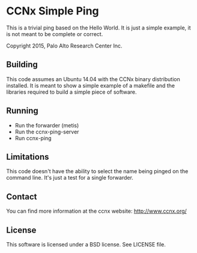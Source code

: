 CCNx Simple Ping
====

This is a trivial ping based on the Hello World.   It is just a simple example,
it is not meant to be complete or correct.

Copyright 2015, Palo Alto Research Center Inc.



Building
-----

This code assumes an Ubuntu 14.04 with the CCNx binary distribution installed.
It is meant to show a simple example of a makefile and the libraries required
to build a simple piece of software.


Running
----
* Run the forwarder (metis)
* Run the ccnx-ping-server
* Run ccnx-ping

Limitations
----
This code doesn't have the ability to select the name being pinged on the
command line.  It's just a test for a single forwarder.

Contact
----

You can find more information at the ccnx website: http://www.ccnx.org/


License
----

This software is licensed under a BSD license. See LICENSE file.
